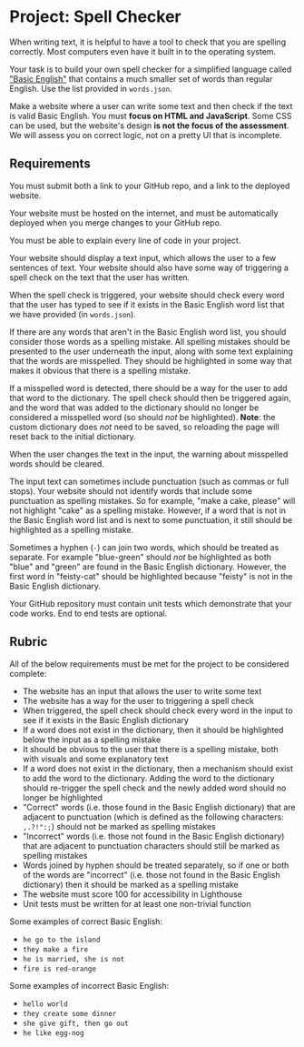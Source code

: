 # Project: Spell Checker

When writing text, it is helpful to have a tool to check that you are spelling correctly. Most computers even have it built in to the operating system.

Your task is to build your own spell checker for a simplified language called ["Basic English"](https://en.wikipedia.org/wiki/Basic_English) that contains a much smaller set of words than regular English. Use the list provided in `words.json`.

Make a website where a user can write some text and then check if the text is valid Basic English. You must **focus on HTML and JavaScript**. Some CSS can be used, but the website's design **is not the focus of the assessment**. We will assess you on correct logic, not on a pretty UI that is incomplete.

## Requirements

You must submit both a link to your GitHub repo, and a link to the deployed website.

Your website must be hosted on the internet, and must be automatically deployed when you merge changes to your GitHub repo.

You must be able to explain every line of code in your project.

Your website should display a text input, which allows the user to a few sentences of text. Your website should also have some way of triggering a spell check on the text that the user has written.

When the spell check is triggered, your website should check every word that the user has typed to see if it exists in the Basic English word list that we have provided (in `words.json`).

If there are any words that aren't in the Basic English word list, you should consider those words as a spelling mistake. All spelling mistakes should be presented to the user underneath the input, along with some text explaining that the words are misspelled. They should be highlighted in some way that makes it obvious that there is a spelling mistake.

If a misspelled word is detected, there should be a way for the user to add that word to the dictionary. The spell check should then be triggered again, and the word that was added to the dictionary should no longer be considered a misspelled word (so should _not_ be highlighted). **Note**: the custom dictionary does _not_ need to be saved, so reloading the page will reset back to the initial dictionary.

When the user changes the text in the input, the warning about misspelled words should be cleared.

The input text can sometimes include punctuation (such as commas or full stops). Your website should not identify words that include some punctuation as spelling mistakes. So for example, "make a cake, please" will not highlight "cake" as a spelling mistake. However, if a word that is not in the Basic English word list and is next to some punctuation, it still should be highlighted as a spelling mistake.

Sometimes a hyphen (`-`) can join two words, which should be treated as separate. For example "blue-green" should _not_ be highlighted as both "blue" and "green" are found in the Basic English dictionary. However, the first word in "feisty-cat" should be highlighted because "feisty" is not in the Basic English dictionary.

Your GitHub repository must contain unit tests which demonstrate that your code works. End to end tests are optional.

## Rubric

All of the below requirements must be met for the project to be considered complete:

- The website has an input that allows the user to write some text
- The website has a way for the user to triggering a spell check
- When triggered, the spell check should check every word in the input to see if it exists in the Basic English dictionary
- If a word does not exist in the dictionary, then it should be highlighted below the input as a spelling mistake
- It should be obvious to the user that there is a spelling mistake, both with visuals and some explanatory text
- If a word does not exist in the dictionary, then a mechanism should exist to add the word to the dictionary. Adding the word to the dictionary should re-trigger the spell check and the newly added word should no longer be highlighted
- "Correct" words (i.e. those found in the Basic English dictionary) that are adjacent to punctuation (which is defined as the following characters: `,.?!":;`) should not be marked as spelling mistakes
- "Incorrect" words (i.e. those not found in the Basic English dictionary) that are adjacent to punctuation characters should still be marked as spelling mistakes
- Words joined by hyphen should be treated separately, so if one or both of the words are "incorrect" (i.e. those not found in the Basic English dictionary) then it should be marked as a spelling mistake
- The website must score 100 for accessibility in Lighthouse
- Unit tests must be written for at least one non-trivial function

Some examples of correct Basic English:

- `he go to the island`
- `they make a fire`
- `he is married, she is not`
- `fire is red-orange`

Some examples of incorrect Basic English:

- `hello world`
- `they create some dinner`
- `she give gift, then go out`
- `he like egg-nog`
